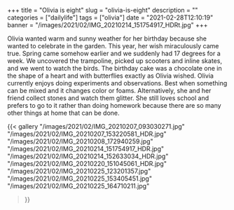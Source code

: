 +++
title = "Olivia is eight"
slug = "olivia-is-eight"
description = ""
categories = ["dailylife"]
tags = ["olivia"]
date = "2021-02-28T12:10:19"
banner = "/images/2021/02/IMG_20210214_151754917_HDRt.jpg"
+++

Olivia wanted warm and sunny weather for her birthday because she wanted to celebrate in the garden. This year, her wish miraculously came true. Spring came somehow earlier and we suddenly had 17 degrees for a week. We uncovered the trampoline, picked up scooters and inline skates, and we went to watch the birds. The birthday cake was a chocolate one in the shape of a heart and with butterflies exactly as Olivia wished. Olivia currently enjoys doing experiments and observations. Best when something can be mixed and it changes color or foams. Alternatively, she and her friend collect stones and watch them glitter. She still loves school and prefers to go to it rather than doing homework because there are so many other things at home that can be done.


{{< gallery
  "/images/2021/02/IMG_20210207_093030271.jpg"
  "/images/2021/02/IMG_20210207_153220581_HDR.jpg"
  "/images/2021/02/IMG_20210208_172940259.jpg"
  "/images/2021/02/IMG_20210214_151754917_HDR.jpg"
  "/images/2021/02/IMG_20210214_152633034_HDR.jpg"
  "/images/2021/02/IMG_20210220_151045061_HDR.jpg"
  "/images/2021/02/IMG_20210225_123201357.jpg"
  "/images/2021/02/IMG_20210225_153405451.jpg"
  "/images/2021/02/IMG_20210225_164710211.jpg"
>}}
